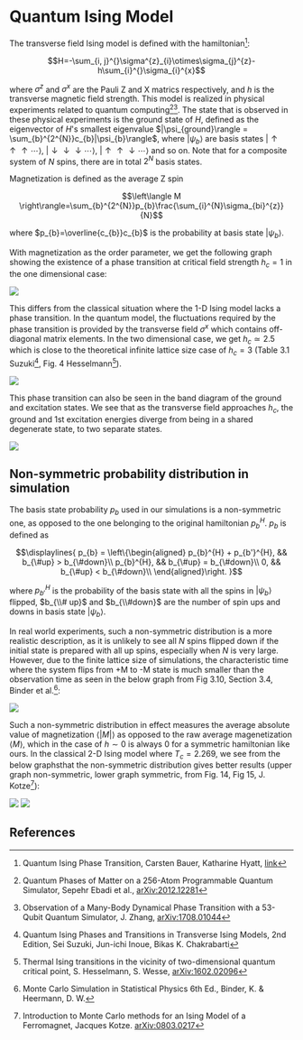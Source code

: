 # Quantum Ising Model

The transverse field Ising model is defined with the hamiltonian[^1]:

```math
H=-\sum_{i, j}^{}\sigma^{z}_{i}\otimes\sigma_{j}^{z}-h\sum_{i}^{}\sigma_{i}^{x}
```

where $\sigma^{z}$ and $\sigma^{x}$ are the Pauli Z and X matrics respectively, and $h$ is the transverse magnetic field strength.
This model is realized in physical experiments related to quantum computing[^2][^3].
The state that is observed in these physical experiments is the ground state of $H$, defined as the eigenvector of $H$'s smallest eigenvalue $|\psi_{ground}\rangle = \sum_{b}^{2^{N}}c_{b}|\psi_{b}\rangle$, where $|\psi_{b}\rangle$ are basis states $|\uparrow \uparrow \uparrow \cdots \rangle$, $|\downarrow \downarrow \downarrow \cdots \rangle$, $|\uparrow \uparrow \downarrow \cdots \rangle$ and so on.
Note that for a composite system of $N$ spins, there are in total $2^{N}$ basis states.

Magnetization is defined as the average Z spin

```math
\left\langle M \right\rangle=\sum_{b}^{2^{N}}p_{b}\frac{\sum_{i}^{N}\sigma_{bi}^{z}}{N}
```

where $p_{b}=\overline{c_{b}}c_{b}$ is the probability at basis state $|\psi_{b}\rangle$.

With magnetization as the order parameter, we get the following graph showing the existence of a phase transition at critical field strength $h_{c}=1$ in the one dimensional case:

![](img/1d.png)

This differs from the classical situation where the 1-D Ising model lacks a phase transition.
In the quantum model, the fluctuations required by the phase transition is provided by the transverse field $\sigma^{x}$ which contains off-diagonal matrix elements.
In the two dimensional case, we get $h_{c}\simeq 2.5$ which is close to the theoretical infinite lattice size case of $h_{c}=3$ (Table 3.1 Suzuki[^4], Fig. 4 Hesselmann[^5]).

![](img/2d.png)

This phase transition can also be seen in the band diagram of the ground and excitation states.
We see that as the transverse field approaches $h_{c}$, the ground and 1st excitation energies diverge from being in a shared degenerate state, to two separate states.

![](img/band.png)

## Non-symmetric probability distribution in simulation

The basis state probability $p_{b}$ used in our simulations is a non-symmetric one, as opposed to the one belonging to the original hamiltonian $p_{b}^{H}$.
$p_{b}$ is defined as

```math
\displaylines{
p_{b} = \left\{\begin{aligned}
        p_{b}^{H} + p_{b'}^{H}, && b_{\#up} > b_{\#down}\\
        p_{b}^{H}, && b_{\#up} = b_{\#down}\\
        0, && b_{\#up} < b_{\#down}\\
        \end{aligned}\right.
}
```

where $p_{b'}^{H}$ is the probability of the basis state with all the spins in $|\psi_{b}\rangle$ flipped, $b_{\\# up}$ and $b_{\\#down}$ are the number of spin ups and downs in basis state $|\psi_{b}\rangle$.

In real world experiments, such a non-symmetric distribution is a more realistic description, as it is unlikely to see all $N$ spins flipped down if the initial state is prepared with all up spins, especially when $N$ is very large.
However, due to the finite lattice size of simulations, the characteristic time where the system flips from +M to -M state is much smaller than the observation time as seen in the below graph from Fig 3.10, Section 3.4, Binder et al.[^6]:

![](img/evol.png)

Such a non-symmetric distribution in effect measures the average absolute value of magnetization $\left\langle \left| M \right| \right\rangle$ as opposed to the raw average magenetization $\left\langle M \right\rangle$, which in the case of $h\sim 0$ is always 0 for a symmetric hamiltonian like ours.
In the classical 2-D Ising model where $T_{c}=2.269$, we see from the below graphsthat the non-symmetric distribution gives better results (upper graph non-symmetric, lower graph symmetric, from Fig. 14, Fig 15, J. Kotze[^7]):

![](img/abs.png)
![](img/noabs.jpg)

## References
[^1]: Quantum Ising Phase Transition, Carsten Bauer, Katharine Hyatt, [link](https://juliaphysics.github.io/PhysicsTutorials.jl/tutorials/general/quantum_ising/quantum_ising.html)
[^2]: Quantum Phases of Matter on a 256-Atom Programmable Quantum Simulator, Sepehr Ebadi et al., [arXiv:2012.12281](https://arxiv.org/pdf/2012.12281)
[^3]: Observation of a Many-Body Dynamical Phase Transition with a 53-Qubit Quantum Simulator, J. Zhang, [arXiv:1708.01044](https://arxiv.org/pdf/1708.01044)
[^4]: Quantum Ising Phases and Transitions in Transverse Ising Models, 2nd Edition, Sei Suzuki, Jun-ichi Inoue, Bikas K. Chakrabarti
[^5]: Thermal Ising transitions in the vicinity of two-dimensional quantum critical point, S. Hesselmann, S. Wesse, [arXiv:1602.02096](https://arxiv.org/pdf/1602.02096)
[^6]: Monte Carlo Simulation in Statistical Physics 6th Ed., Binder, K. & Heermann, D. W.
[^7]: Introduction to Monte Carlo methods for an Ising Model of a Ferromagnet, Jacques Kotze. [arXiv:0803.0217](https://arxiv.org/pdf/0803.0217)
